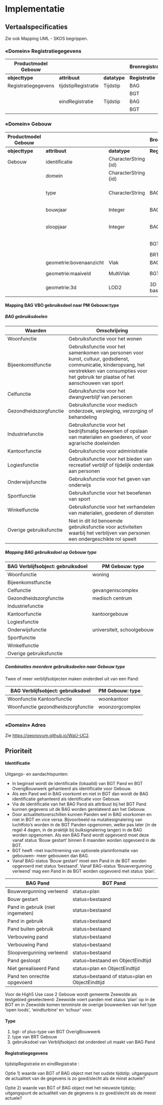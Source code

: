 # Implementatie

## Vertaalspecificaties

Zie ook Mapping UML - SKOS begrippen.

### «Domein» Registratiegegevens

| **Productmodel Gebouw** |                     |              | **Bronregistraties** |                |                     |              |
|-------------------------|---------------------|--------------|----------------------|----------------|---------------------|--------------|
| **objecttype**          | **attribuut**       | **datatype** | **Registratie**      | **objecttype** | **attribuut**       | **datatype** |
| Registratiegegevens     | tijdstipRegistratie | Tijdstip     | BAG                  | Pand           | tijdstipRegistratie | Tijdstip     |
|                         |                     |              | BGT                  | OverigBouwwerk | tijdstipRegistratie | Tijdstip     |
|                         | eindRegistratie     | Tijdstip     | BAG                  | Pand           | eindRegistratie     | Tijdstip     |
|                         |                     |              | BGT                  | OverigBouwwerk | eindRegistratie     | Tijdstip     |

### «Domein» Gebouw

| **Productmodel Gebouw** |                         |                      | **Bronregistraties** |                                                  |                                            |                                         |
|-------------------------|-------------------------|----------------------|----------------------|--------------------------------------------------|--------------------------------------------|-----------------------------------------|
| **objecttype**          | **attribuut**           | **datatype**         | **Registratie**      | **objecttype**                                   | **attribuut**                              | **datatype**                            |
| Gebouw                  | identificatie           | CharacterString {id} |                      | Nummeraanduiding                                 | identificatie                              | Objectnummering                         |
|                         | domein                  | CharacterString {id} |                      |                                                  |                                            |                                         |
|                         | type                    | CharacterString      | BAG                  | Verblijfsobject dat onderdeel uit maakt van Pand | gebruiksdoel                               | Gebruiksdoel                            |
|                         | bouwjaar                | Integer              | BAG                  | Pand                                             | Oorspronkjelijk bouwjaar                   | Jaar                                    |
|                         | sloopjaar               | Integer              | BAG                  | Pand                                             | beginGeldigheid van status ‘Pand gesloopt’ | Datum                                   |
|                         |                         |                      | BGT                  | OverigBouwwerk                                   | bgt-type plus-type                         | TypeOverigBouwwerk TypeOverBouwwerkPlus |
|                         |                         |                      | BRT                  | Gebouw                                           | typeGebouw                                 | TypeGebouw                              |
|                         | geometrie:bovenaanzicht | Vlak                 | BAG                  | Pand                                             | geometrie                                  | Vlak                                    |
|                         | geometrie:maaiveld      | MultiVlak            | BGT                  | Pand OverigBouwwerk                              | geometrie2d geometrie2d                    | Multivlak Vlak of Multivlak             |
|                         | geometrie:3d            | LOD2                 | 3D basisbestand      |                                                  |                                            |                                         |
|                         |                         |                      |                      |                                                  |                                            |                                         |

#### Mapping BAG VBO gebruiksdoel naar PM Gebouw:type

##### BAG gebruiksdoelen

| **Waarden**             | **Omschrijving**                                                                                                                                                                                        |
|-------------------------|---------------------------------------------------------------------------------------------------------------------------------------------------------------------------------------------------------|
| Woonfunctie             | Gebruiksfunctie voor het wonen                                                                                                                                                                          |
| Bijeenkomstfunctie      | Gebruiksfunctie voor het samenkomen van personen voor kunst, cultuur, godsdienst, communicatie, kinderopvang, het verstrekken van consumpties voor het gebruik ter plaatse of het aanschouwen van sport |
| Celfunctie              | Gebruiksfunctie voor het dwangverblijf van personen                                                                                                                                                     |
| Gezondheidszorgfunctie  | Gebruiksfunctie voor medisch onderzoek, verpleging, verzorging of behandeling                                                                                                                           |
| Industriefunctie        | Gebruiksfunctie voor het bedrijfsmatig bewerken of opslaan van materialen en goederen, of voor agrarische doeleinden                                                                                    |
| Kantoorfunctie          | Gebruiksfunctie voor administratie                                                                                                                                                                      |
| Logiesfunctie           | Gebruiksfunctie voor het bieden van recreatief verblijf of tijdelijk onderdak aan personen                                                                                                              |
| Onderwijsfunctie        | Gebruiksfunctie voor het geven van onderwijs                                                                                                                                                            |
| Sportfunctie            | Gebruiksfunctie voor het beoefenen van sport                                                                                                                                                            |
| Winkelfunctie           | Gebruiksfunctie voor het verhandelen van materialen, goederen of diensten                                                                                                                               |
| Overige gebruiksfunctie | Niet in dit lid benoemde gebruiksfunctie voor activiteiten waarbij het verblijven van personen een ondergeschikte rol speelt                                                                            |

##### Mapping BAG gebruiksdoel op Gebouw type

| **BAG Verblijfsobject: gebruiksdoel** | **PM Gebouw: type**        |
|---------------------------------------|----------------------------|
| Woonfunctie                           | woning                     |
| Bijeenkomstfunctie                    |                            |
| Celfunctie                            | gevangeniscomplex          |
| Gezondheidszorgfunctie                | medisch centrum            |
| Industriefunctie                      |                            |
| Kantoorfunctie                        | kantoorgebouw              |
| Logiesfunctie                         |                            |
| Onderwijsfunctie                      | universiteit, schoolgebouw |
| Sportfunctie                          |                            |
| Winkelfunctie                         |                            |
| Overige gebruiksfunctie               |                            |

##### Combinaties meerdere gebruiksdoelen naar Gebouw type

Twee of meer verblijfsobjecten maken onderdeel uit van een Pand:

| BAG Verblijfsobject: gebruiksdoel  | PM Gebouw: type |
|------------------------------------|-----------------|
| Woonfunctie Kantoorfunctie         | woonkantoor     |
| Woonfunctie gezondheidszorgfunctie | woonzorgcomplex |
|                                    |                 |
|                                    |                 |

### 

### «Domein» Adres

Zie <https://geonovum.github.io/WaU-UC2>.

## Prioriteit

#### Identificatie

Uitgangs- en aandachtspunten:

-   In beginsel wordt de identificatie (lokaalid) van BGT Pand en BGT OverigBouwwerk gehanteerd als identificatie voor Gebouw.
-   Als een Pand wel in BAG voorkomt en niet in BGT dan wordt de BAG identificatie gehanteerd als identificatie voor Gebouw.
-   Via de identificatie van het BAG Pand als attribuut bij het BGT Pand kunnen gegevens uit de BAG worden gerelateerd aan het Gebouw.
-   Door actualiteitsverschillen kunnen Panden wel in BAG voorkomen en niet in BGT en vice versa. Bijvoorbeeld na mutatiesignalering van luchtfoto’s worden in de BGT Panden opgenomen, welke pas later (in de regel 4 dagen, in de praktijk bij bulksignalering langer) in de BAG worden opgenomen. Als een BAG Pand wordt opgevoerd moet deze vanaf status ‘Bouw gestart’ binnen 6 maanden worden opgevoerd in de BGT.
-   BGT heeft -met inachtneming van optionele planinformatie van gebouwen- meer gebouwen dan BAG.
-   Vanaf BAG-status ‘Bouw gestart’ moet een Pand in de BGT worden opgevoerd met status ‘bestaand’. Vanaf BAG-status ‘Bouwvergunning verleend’ mag een Pand in de BGT worden opgevoerd met status ‘plan’.

| BAG Pand                         | BGT Pand                                         |
|----------------------------------|--------------------------------------------------|
| Bouwvergunning verleend          | status=plan                                      |
| Bouw gestart                     | status=bestaand                                  |
| Pand in gebruik (niet ingemeten) | status=bestaand                                  |
| Pand in gebruik                  | status=bestaand                                  |
| Pand buiten gebruik              | status=bestaand                                  |
| Verbouwing pand                  | status=bestaand                                  |
| Verbouwing Pand                  | status=bestaand                                  |
| Sloopvergunning verleend         | status=bestaand                                  |
| Pand gesloopt                    | status=bestaand en ObjectEindtijd                |
| Niet gerealiseerd Pand           | status=plan en ObjectEindtijd                    |
| Pand ten onrechte opgevoerd      | status=bestaand of status=plan en ObjectEindtijd |

Voor de High5 Use case 2 Gebouw wordt gemeente Zeewolde als testgebied geselecteerd: Zeewolde voert panden met status ‘plan’ op in de BGT en in Zeewolde komen tenminste de overige bouwwerken van het type 'open loods’, ‘windturbine’ en ‘schuur’ voor.

#### Type

1.  bgt- of plus-type van BGT OverigBouwwerk
2.  type van BRT Gebouw
3.  gebruiksdoel van Verblijfsobject dat onderdeel uit maakt van BAG Pand

#### Registratiegegevens

tijdstipRegistratie en eindRegistratie :

Optie 1) waarde van BGT of BAG object met het oudste tijdstip; uitgangspunt de actualiteit van de gegevens is zo goed/slecht als de minst actuele?

Optie 2) waarde van BGT of BAG object met het nieuwste tijdstip; uitgangspunt de actualiteit van de gegevens is zo goed/slecht als de meest actuele?
